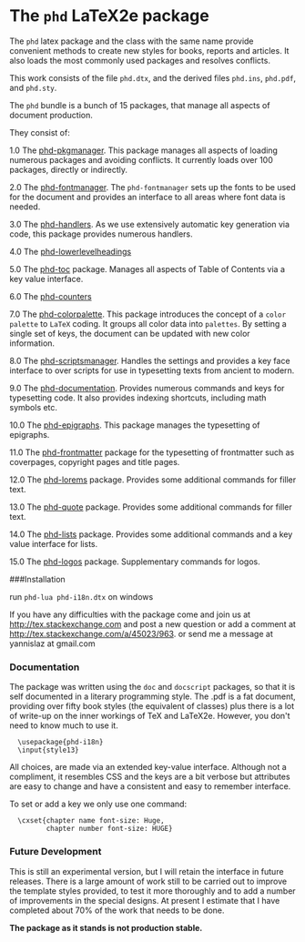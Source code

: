 # The `phd` LaTeX2e package

The `phd` latex package and the class with the same name provide
convenient methods to create new styles for books, reports
and articles. It also loads the most commonly used packages
and resolves conflicts.

This work consists of the file  `phd.dtx`,
and the derived files   `phd.ins`,  `phd.pdf`, and `phd.sty`.

The `phd` bundle is a bunch of 15 packages, that manage all
aspects of document production.

They consist of:

1.0  The [phd-pkgmanager](https://github.com/yannisl/phd/blob/master/docs/phd-pkgmanager.md). This
     package manages all aspects of loading numerous packages and avoiding conflicts. It currently
     loads over 100 packages, directly or indirectly.

2.0  The [phd-fontmanager](https://github.com/yannisl/phd/blob/master/docs/phd-fontmanager.md). The
     `phd-fontmanager` sets up the fonts to be used for the document and provides an interface to
     all areas where font data is needed.

3.0  The [phd-handlers](https://github.com/yannisl/phd/blob/master/docs/phd-handlers.md). As we use
     extensively automatic key generation via code, this package provides numerous handlers.

4.0  The [phd-lowerlevelheadings](https://github.com/yannisl/phd/blob/master/docs/phd-lowerlevelheadings.md)

5.0  The [phd-toc](https://github.com/yannisl/phd/blob/master/docs/phd-toc.md) package.
     Manages all aspects of Table of Contents via a key value interface.

6.0  The [phd-counters](https://github.com/yannisl/phd/blob/master/docs/phd-counters.md)

7.0  The [phd-colorpalette](https://github.com/yannisl/phd/blob/master/docs/phd-colorpalette.md). This
     package introduces the concept of a `color palette` to `LaTeX` coding. It groups all color
     data into `palettes`. By setting a single set of keys, the document can be updated with new
     color information.

8.0  The [phd-scriptsmanager](https://github.com/yannisl/phd/blob/master/docs/phd-scriptsmanager.md).
     Handles the settings and provides a key face interface to over scripts for use in typesetting
     texts from ancient to modern.

9.0  The [phd-documentation](https://github.com/yannisl/phd/blob/master/docs/phd-documentation.md).
     Provides numerous commands and keys for typesetting code. It also provides indexing shortcuts,
     including math symbols etc.

10.0 The [phd-epigraphs](https://github.com/yannisl/phd/blob/master/docs/phd-epigraphs.md).
     This package manages the typesetting of epigraphs.

11.0 The [phd-frontmatter](https://github.com/yannisl/phd/blob/master/docs/phd-epigraphs.md)
     package for the typesetting of frontmatter such as coverpages, copyright pages and title
     pages.

12.0 The [phd-lorems](https://github.com/yannisl/phd/blob/master/docs/phd-lorems.md)
     package. Provides some additional commands for filler text.

13.0 The [phd-quote](https://github.com/yannisl/phd/blob/master/docs/phd-quote.md)
     package. Provides some additional commands for filler text.

14.0 The [phd-lists](https://github.com/yannisl/phd/blob/master/docs/phd-lists.md)
     package. Provides some additional commands and a key value interface for lists.

15.0 The [phd-logos](https://github.com/yannisl/phd/blob/master/docs/phd-logos.md)
     package. Supplementary commands for logos.

###Installation

run
        `phd-lua phd-i18n.dtx` on windows

If you have any difficulties with the package come and join us at
http://tex.stackexchange.com and post a new question or
add a comment at http://tex.stackexchange.com/a/45023/963.
or send me a message at  yannislaz at gmail.com

### Documentation

The package was written using the `doc` and `docscript` packages,
so that it is self documented in a literary programming style.
The .pdf is a fat document, providing over fifty book styles (the
equivalent of classes) plus there is a lot of write-up on the inner
workings of TeX and LaTeX2e. However, you don't need to know much
to use it.

      \usepackage{phd-i18n}
      \input{style13}

All choices, are made via an extended key-value interface.
Although not a compliment, it resembles CSS and the keys are a bit verbose but
attributes are easy to change and have a consistent and easy to remember interface.

To set or add a key we only use one command:

      \cxset{chapter name font-size: Huge,
             chapter number font-size: HUGE}

### Future Development

This is still an experimental version, but I will retain the
interface in future releases. There is a large amount of
work still to be carried out to improve the template styles
provided, to test it more thoroughly and to add a number of
improvements in the special designs. At present I estimate
that I have completed about 70% of the work that needs
to be done.

__The package as it stands is not production stable.__


